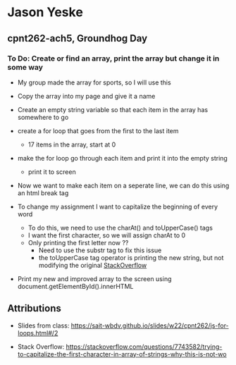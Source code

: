 # Jason Yeske

## cpnt262-ach5, Groundhog Day

### To Do: Create or find an array, print the array but change it in some way

- My group made the array for sports, so I will use this
- Copy the array into my page and give it a name
- Create an empty string variable so that each item in the array has somewhere to go
- create a for loop that goes from the first to the last item
    - 17 items in the array, start at 0
- make the for loop go through each item and print it into the empty string 
    - print it to screen
- Now we want to make each item on a seperate line, we can do this using an html break tag
- To change my assignment I want to capitalize the beginning of every word
    - To do this, we need to use the charAt() and toUpperCase() tags
    - I want the first character, so we will assign charAt to 0
    - Only printing the first letter now ??
        - Need to use the substr tag to fix this issue
        - the toUpperCase tag operator is printing the new string, but not modifying the original [StackOverflow](https://stackoverflow.com/questions/7743582/trying-to-capitalize-the-first-character-in-array-of-strings-why-this-is-not-wo)

- Print my new and improved array to the screen using document.getElementById().innerHTML








## Attributions



- Slides from class: https://sait-wbdv.github.io/slides/w22/cpnt262/js-for-loops.html#/2

- Stack Overflow: https://stackoverflow.com/questions/7743582/trying-to-capitalize-the-first-character-in-array-of-strings-why-this-is-not-wo